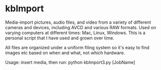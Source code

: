 kbImport
========

Media-import pictures, audio files, and video from a variety of different cameras and devices, including AVCD and various RAW formats.
Used on varying computers at different times: Mac, Linux, Windows. This is a personal script that I have used and grown over time.

All files are organized under a uniform filing system so it's easy to find images etc based on when and what, not which hardware.

Usage: insert media, then run:
   python kbImport3.py [JobName]

